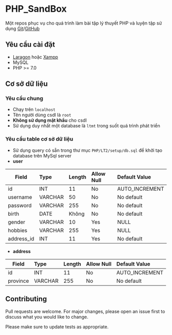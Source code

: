 # PHP_SandBox
Một repos phục vụ cho quá trình làm bài tập lý thuyết PHP và luyện tập sử dụng [Git](https://git-scm.com/)/[GitHub](https://github.com/)

## Yêu cầu cài đặt
- [Laragon](https://laragon.org/) hoặc [Xampp](https://www.apachefriends.org/download.html)
- MySQL
- PHP >= 7.0
## Cơ sở dữ liệu
### Yêu cầu chung
- Chạy trên `localhost`
- Tên người dùng csdl là `root`
- **Không sử dụng mật khẩu** cho csdl
- Sử dụng duy nhất một database là `ltmt` trong suốt quá trình phát triển
### Yêu cầu table cơ sở dữ liệu
- Sử dụng query có sẵn trong thư mục `PHP/LT2/setup/db.sql` để khởi tạo database trên MySql server
- **user**

| Field|Type |Length |Allow Null |Default Value |
|------|:---|:-----|:----------|:------------|
| id | INT | 11 | No | AUTO_INCREMENT |
| username | VARCHAR | 50 | No | No default |
| password | VARCHAR | 255 | No | No default |
| birth | DATE | Không | No | No default |
| gender | VARCHAR | 10 | Yes | NULL |
| hobbies | VARCHAR | 255 | Yes | NULL |
| address_id | INT | 11 | Yes | No default |

- **address**

| Field|Type |Length |Allow Null |Default Value |
|------|:---|:-----|:----------|:------------|
| id | INT | 11 | No | AUTO_INCREMENT |
| province | VARCHAR | 255 | No | No default |

## Contributing
Pull requests are welcome. For major changes, please open an issue first to discuss what you would like to change.

Please make sure to update tests as appropriate.
